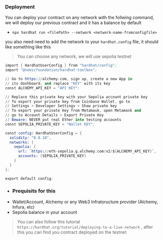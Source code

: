 ### Deployment
You can deploy your contract on any network with the follwing command, we will deploy our previous contract and it has a balance by default

- `npx hardhat run <filePath> --network <network-name-fromconfigfile>`

you also need need to add the network to your `hardhat.config` file, it should like something like this

>You can choose any network, we will use sepolia testnet

```s
import { HardhatUserConfig } from "hardhat/config";
import "@nomicfoundation/hardhat-toolbox";

// Go to https://alchemy.com, sign up, create a new App in
// its dashboard, and replace "KEY" with its key
const ALCHEMY_API_KEY = "API KEY";

// Replace this private key with your Sepolia account private key
// To export your private key from Coinbase Wallet, go to
// Settings > Developer Settings > Show private key
// To export your private key from Metamask, open Metamask and
// go to Account Details > Export Private Key
// Beware: NEVER put real Ether into testing accounts
const SEPOLIA_PRIVATE_KEY = "Wallet KEY";

const config: HardhatUserConfig = {
  solidity: "0.8.18",
  networks: {
    sepolia: {
      url: `https://eth-sepolia.g.alchemy.com/v2/${ALCHEMY_API_KEY}`,
      accounts: [SEPOLIA_PRIVATE_KEY]
    }
  }
};

export default config;
```

- ### Prequisits for this
- Wallet/Account, Alchemy or any Web3 Infratsructure provider (Alchemy, Infura, etc)
- Sepolia balance in your account

>You can also follow this tutorial `https://hardhat.org/tutorial/deploying-to-a-live-network` , 
after this you can find you contract deployed on the testnet